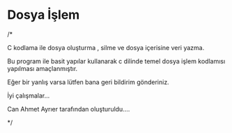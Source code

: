 # Dosya İşlem
/*

C kodlama ile dosya oluşturma , silme ve dosya içerisine veri yazma. 

Bu program ile basit yapılar kullanarak c dilinde temel dosya işlem kodlamısı yapılması amaçlanmıştır.

Eğer bir yanlış varsa lütfen bana geri bildirim gönderiniz.

İyi çalışmalar...

Can Ahmet Ayrıer tarafından oluşturuldu....

*/